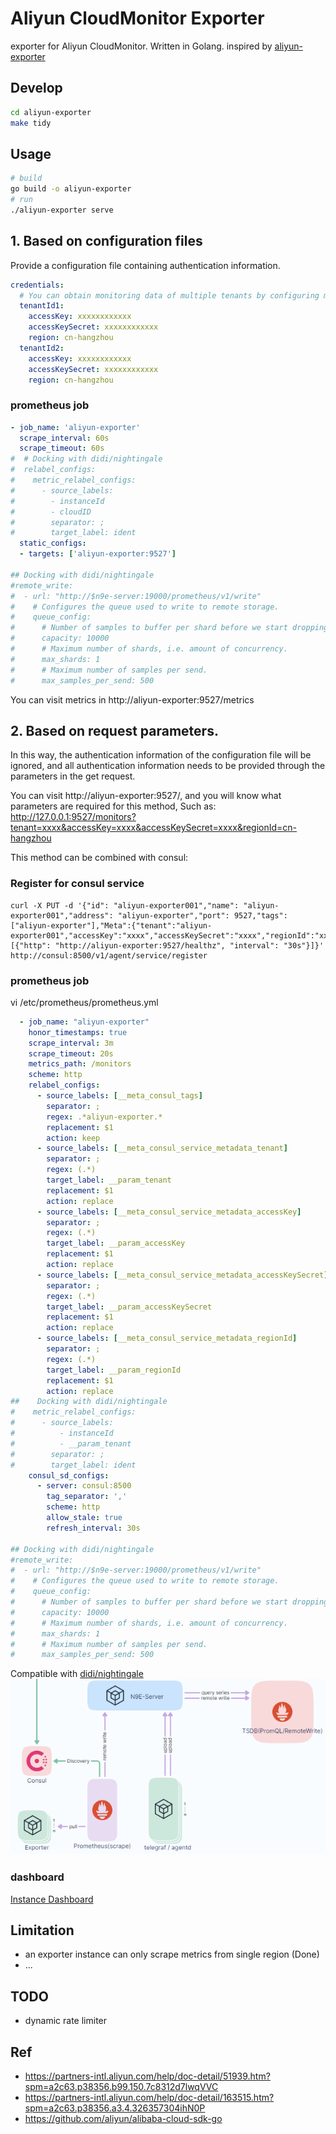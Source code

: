 # Aliyun CloudMonitor Exporter

exporter for Aliyun CloudMonitor. Written in Golang.
inspired by [aliyun-exporter](https://github.com/fengxsong/aliyun-exporter)

## Develop

```bash
cd aliyun-exporter
make tidy
```

## Usage

```bash
# build
go build -o aliyun-exporter
# run
./aliyun-exporter serve
```

## 1. Based on configuration files
Provide a configuration file containing authentication information.
```yaml
credentials:
  # You can obtain monitoring data of multiple tenants by configuring multiple Tenant information.
  tenantId1:
    accessKey: xxxxxxxxxxxx
    accessKeySecret: xxxxxxxxxxxx
    region: cn-hangzhou
  tenantId2:
    accessKey: xxxxxxxxxxxx
    accessKeySecret: xxxxxxxxxxxx
    region: cn-hangzhou
```

### prometheus job
```yaml
- job_name: 'aliyun-exporter'
  scrape_interval: 60s
  scrape_timeout: 60s
#  # Docking with didi/nightingale
#  relabel_configs:
#    metric_relabel_configs:
#      - source_labels:
#        - instanceId
#        - cloudID
#        separator: ;
#        target_label: ident
  static_configs:
  - targets: ['aliyun-exporter:9527']

## Docking with didi/nightingale
#remote_write:
#  - url: "http://$n9e-server:19000/prometheus/v1/write"
#    # Configures the queue used to write to remote storage.
#    queue_config:
#      # Number of samples to buffer per shard before we start dropping them.
#      capacity: 10000
#      # Maximum number of shards, i.e. amount of concurrency.
#      max_shards: 1
#      # Maximum number of samples per send.
#      max_samples_per_send: 500
```
You can visit metrics in http://aliyun-exporter:9527/metrics

## 2. Based on request parameters.
In this way, the authentication information of the configuration file will be ignored, and all authentication information needs to be provided through the parameters in the get request.

You can visit http://aliyun-exporter:9527/, and you will know what parameters are required for this method, Such as: http://127.0.0.1:9527/monitors?tenant=xxxx&accessKey=xxxx&accessKeySecret=xxxx&regionId=cn-hangzhou

This method can be combined with consul:

### Register for consul service
```shell
curl -X PUT -d '{"id": "aliyun-exporter001","name": "aliyun-exporter001","address": "aliyun-exporter","port": 9527,"tags": ["aliyun-exporter"],"Meta":{"tenant":"aliyun-exporter001","accessKey":"xxxx","accessKeySecret":"xxxx","regionId":"xxxx"},"checks": [{"http": "http://aliyun-exporter:9527/healthz", "interval": "30s"}]}' http://consul:8500/v1/agent/service/register
```

### prometheus job
vi /etc/prometheus/prometheus.yml
```yaml
  - job_name: "aliyun-exporter"
    honor_timestamps: true
    scrape_interval: 3m
    scrape_timeout: 20s
    metrics_path: /monitors
    scheme: http
    relabel_configs:
      - source_labels: [__meta_consul_tags]
        separator: ;
        regex: .*aliyun-exporter.*
        replacement: $1
        action: keep
      - source_labels: [__meta_consul_service_metadata_tenant]
        separator: ;
        regex: (.*)
        target_label: __param_tenant
        replacement: $1
        action: replace
      - source_labels: [__meta_consul_service_metadata_accessKey]
        separator: ;
        regex: (.*)
        target_label: __param_accessKey
        replacement: $1
        action: replace
      - source_labels: [__meta_consul_service_metadata_accessKeySecret]
        separator: ;
        regex: (.*)
        target_label: __param_accessKeySecret
        replacement: $1
        action: replace
      - source_labels: [__meta_consul_service_metadata_regionId]
        separator: ;
        regex: (.*)
        target_label: __param_regionId
        replacement: $1
        action: replace
##    Docking with didi/nightingale
#    metric_relabel_configs:
#      - source_labels:
#          - instanceId
#          - __param_tenant
#        separator: ;
#        target_label: ident
    consul_sd_configs:
      - server: consul:8500
        tag_separator: ','
        scheme: http
        allow_stale: true
        refresh_interval: 30s

## Docking with didi/nightingale
#remote_write:
#  - url: "http://$n9e-server:19000/prometheus/v1/write"
#    # Configures the queue used to write to remote storage.
#    queue_config:
#      # Number of samples to buffer per shard before we start dropping them.
#      capacity: 10000
#      # Maximum number of shards, i.e. amount of concurrency.
#      max_shards: 1
#      # Maximum number of samples per send.
#      max_samples_per_send: 500
```

Compatible with [didi/nightingale](https://github.com/didi/nightingale)
![img.png](img/img.png)

### dashboard
[Instance Dashboard](dashboards/Aliyun-Instance-Dashboard.json)

## Limitation

- an exporter instance can only scrape metrics from single region (Done)
- ...

## TODO

- dynamic rate limiter

## Ref

- https://partners-intl.aliyun.com/help/doc-detail/51939.htm?spm=a2c63.p38356.b99.150.7c8312d7lwqVVC
- https://partners-intl.aliyun.com/help/doc-detail/163515.htm?spm=a2c63.p38356.a3.4.326357304ihN0P
- https://github.com/aliyun/alibaba-cloud-sdk-go
